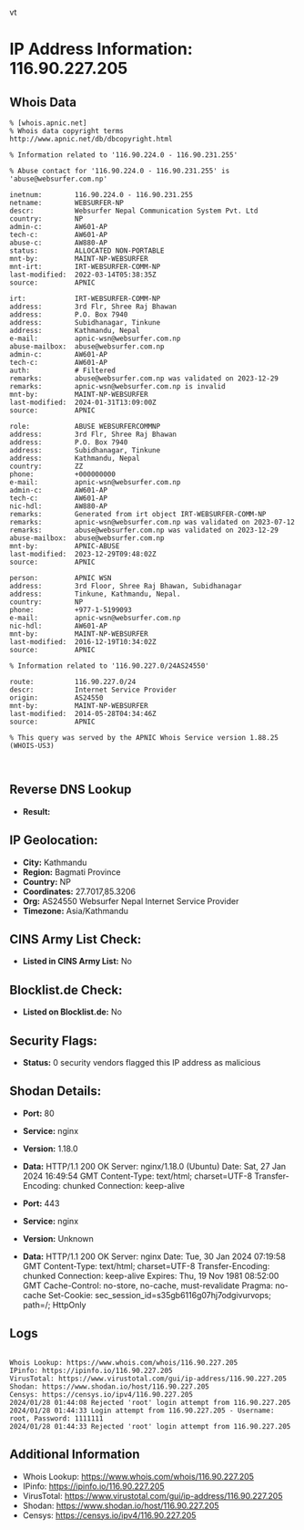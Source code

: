 vt
# IP Address Information: 116.90.227.205

## Whois Data
```
% [whois.apnic.net]
% Whois data copyright terms    http://www.apnic.net/db/dbcopyright.html

% Information related to '116.90.224.0 - 116.90.231.255'

% Abuse contact for '116.90.224.0 - 116.90.231.255' is 'abuse@websurfer.com.np'

inetnum:        116.90.224.0 - 116.90.231.255
netname:        WEBSURFER-NP
descr:          Websurfer Nepal Communication System Pvt. Ltd
country:        NP
admin-c:        AW601-AP
tech-c:         AW601-AP
abuse-c:        AW880-AP
status:         ALLOCATED NON-PORTABLE
mnt-by:         MAINT-NP-WEBSURFER
mnt-irt:        IRT-WEBSURFER-COMM-NP
last-modified:  2022-03-14T05:38:35Z
source:         APNIC

irt:            IRT-WEBSURFER-COMM-NP
address:        3rd Flr, Shree Raj Bhawan
address:        P.O. Box 7940
address:        Subidhanagar, Tinkune
address:        Kathmandu, Nepal
e-mail:         apnic-wsn@websurfer.com.np
abuse-mailbox:  abuse@websurfer.com.np
admin-c:        AW601-AP
tech-c:         AW601-AP
auth:           # Filtered
remarks:        abuse@websurfer.com.np was validated on 2023-12-29
remarks:        apnic-wsn@websurfer.com.np is invalid
mnt-by:         MAINT-NP-WEBSURFER
last-modified:  2024-01-31T13:09:00Z
source:         APNIC

role:           ABUSE WEBSURFERCOMMNP
address:        3rd Flr, Shree Raj Bhawan
address:        P.O. Box 7940
address:        Subidhanagar, Tinkune
address:        Kathmandu, Nepal
country:        ZZ
phone:          +000000000
e-mail:         apnic-wsn@websurfer.com.np
admin-c:        AW601-AP
tech-c:         AW601-AP
nic-hdl:        AW880-AP
remarks:        Generated from irt object IRT-WEBSURFER-COMM-NP
remarks:        apnic-wsn@websurfer.com.np was validated on 2023-07-12
remarks:        abuse@websurfer.com.np was validated on 2023-12-29
abuse-mailbox:  abuse@websurfer.com.np
mnt-by:         APNIC-ABUSE
last-modified:  2023-12-29T09:48:02Z
source:         APNIC

person:         APNIC WSN
address:        3rd Floor, Shree Raj Bhawan, Subidhanagar
address:        Tinkune, Kathmandu, Nepal.
country:        NP
phone:          +977-1-5199093
e-mail:         apnic-wsn@websurfer.com.np
nic-hdl:        AW601-AP
mnt-by:         MAINT-NP-WEBSURFER
last-modified:  2016-12-19T10:34:02Z
source:         APNIC

% Information related to '116.90.227.0/24AS24550'

route:          116.90.227.0/24
descr:          Internet Service Provider
origin:         AS24550
mnt-by:         MAINT-NP-WEBSURFER
last-modified:  2014-05-28T04:34:46Z
source:         APNIC

% This query was served by the APNIC Whois Service version 1.88.25 (WHOIS-US3)



```
## Reverse DNS Lookup
- **Result:** 

## IP Geolocation:
- **City:** Kathmandu
- **Region:** Bagmati Province
- **Country:** NP
- **Coordinates:** 27.7017,85.3206
- **Org:** AS24550 Websurfer Nepal Internet Service Provider
- **Timezone:** Asia/Kathmandu

## CINS Army List Check:
- **Listed in CINS Army List:** 
No

## Blocklist.de Check:
- **Listed on Blocklist.de:** 
No

## Security Flags:
- **Status:** 0 security vendors flagged this IP address as malicious

## Shodan Details:
- **Port:** 80
- **Service:** nginx
- **Version:** 1.18.0
- **Data:** HTTP/1.1 200 OK
Server: nginx/1.18.0 (Ubuntu)
Date: Sat, 27 Jan 2024 16:49:54 GMT
Content-Type: text/html; charset=UTF-8
Transfer-Encoding: chunked
Connection: keep-alive



- **Port:** 443
- **Service:** nginx
- **Version:** Unknown
- **Data:** HTTP/1.1 200 OK
Server: nginx
Date: Tue, 30 Jan 2024 07:19:58 GMT
Content-Type: text/html; charset=UTF-8
Transfer-Encoding: chunked
Connection: keep-alive
Expires: Thu, 19 Nov 1981 08:52:00 GMT
Cache-Control: no-store, no-cache, must-revalidate
Pragma: no-cache
Set-Cookie: sec_session_id=s35gb6116g07hj7odgivurvops; path=/; HttpOnly



## Logs
```

Whois Lookup: https://www.whois.com/whois/116.90.227.205
IPinfo: https://ipinfo.io/116.90.227.205
VirusTotal: https://www.virustotal.com/gui/ip-address/116.90.227.205
Shodan: https://www.shodan.io/host/116.90.227.205
Censys: https://censys.io/ipv4/116.90.227.205
2024/01/28 01:44:08 Rejected 'root' login attempt from 116.90.227.205
2024/01/28 01:44:33 Login attempt from 116.90.227.205 - Username: root, Password: 1111111
2024/01/28 01:44:33 Rejected 'root' login attempt from 116.90.227.205

```
## Additional Information
- Whois Lookup: https://www.whois.com/whois/116.90.227.205
- IPinfo: https://ipinfo.io/116.90.227.205
- VirusTotal: https://www.virustotal.com/gui/ip-address/116.90.227.205
- Shodan: https://www.shodan.io/host/116.90.227.205
- Censys: https://censys.io/ipv4/116.90.227.205

